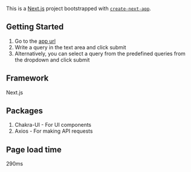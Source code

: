 This is a [Next.js](https://nextjs.org/) project bootstrapped with [`create-next-app`](https://github.com/vercel/next.js/tree/canary/packages/create-next-app).

## Getting Started

1. Go to the [app url](https://atlan-challenge-ten.vercel.app/)
2. Write a query in the text area and click submit
3. Alternatively, you can select a query from the predefined queries from the dropdown and click submit

## Framework

Next.js

## Packages

1. Chakra-UI - For UI components
2. Axios -  For making API requests

## Page load time

290ms




